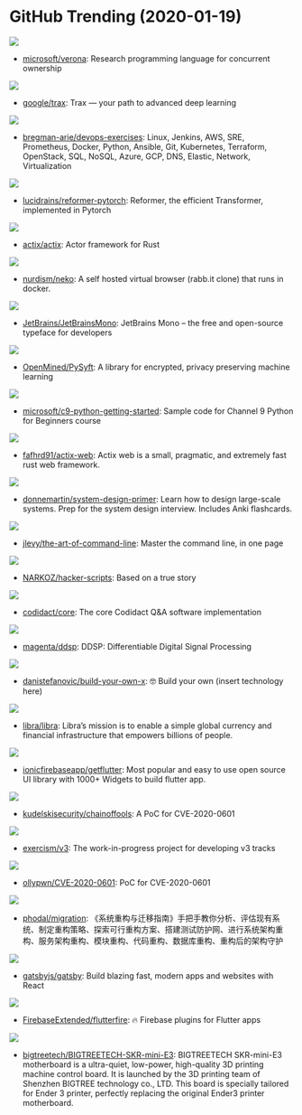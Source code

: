 # GitHub Trending (2020-01-19)

![](https://img.shields.io/badge/C%2B%2B-New%20904-green?style=flat-square&logo=appveyor)
- [microsoft/verona](https://github.com/microsoft/verona): Research programming language for concurrent ownership

![](https://img.shields.io/badge/Jupyter%20Notebook-New%20264-green?style=flat-square&logo=appveyor)
- [google/trax](https://github.com/google/trax): Trax — your path to advanced deep learning

![](https://img.shields.io/badge/Python-New%20297-green?style=flat-square&logo=appveyor)
- [bregman-arie/devops-exercises](https://github.com/bregman-arie/devops-exercises): Linux, Jenkins, AWS, SRE, Prometheus, Docker, Python, Ansible, Git, Kubernetes, Terraform, OpenStack, SQL, NoSQL, Azure, GCP, DNS, Elastic, Network, Virtualization

![](https://img.shields.io/badge/Python-New%2066-green?style=flat-square&logo=appveyor)
- [lucidrains/reformer-pytorch](https://github.com/lucidrains/reformer-pytorch): Reformer, the efficient Transformer, implemented in Pytorch

![](https://img.shields.io/badge/Rust-New%2075-green?style=flat-square&logo=appveyor)
- [actix/actix](https://github.com/actix/actix): Actor framework for Rust

![](https://img.shields.io/badge/Go-New%20236-green?style=flat-square&logo=appveyor)
- [nurdism/neko](https://github.com/nurdism/neko): A self hosted virtual browser (rabb.it clone) that runs in docker.

![](https://img.shields.io/badge/none-New%20840-green?style=flat-square&logo=appveyor)
- [JetBrains/JetBrainsMono](https://github.com/JetBrains/JetBrainsMono): JetBrains Mono – the free and open-source typeface for developers

![](https://img.shields.io/badge/Python-New%20142-green?style=flat-square&logo=appveyor)
- [OpenMined/PySyft](https://github.com/OpenMined/PySyft): A library for encrypted, privacy preserving machine learning

![](https://img.shields.io/badge/Python-New%2026-green?style=flat-square&logo=appveyor)
- [microsoft/c9-python-getting-started](https://github.com/microsoft/c9-python-getting-started): Sample code for Channel 9 Python for Beginners course

![](https://img.shields.io/badge/Rust-New%20101-green?style=flat-square&logo=appveyor)
- [fafhrd91/actix-web](https://github.com/fafhrd91/actix-web): Actix web is a small, pragmatic, and extremely fast rust web framework.

![](https://img.shields.io/badge/Python-New%20249-green?style=flat-square&logo=appveyor)
- [donnemartin/system-design-primer](https://github.com/donnemartin/system-design-primer): Learn how to design large-scale systems. Prep for the system design interview. Includes Anki flashcards.

![](https://img.shields.io/badge/none-New%20200-green?style=flat-square&logo=appveyor)
- [jlevy/the-art-of-command-line](https://github.com/jlevy/the-art-of-command-line): Master the command line, in one page

![](https://img.shields.io/badge/JavaScript-New%20192-green?style=flat-square&logo=appveyor)
- [NARKOZ/hacker-scripts](https://github.com/NARKOZ/hacker-scripts): Based on a true story

![](https://img.shields.io/badge/C%23-New%2031-green?style=flat-square&logo=appveyor)
- [codidact/core](https://github.com/codidact/core): The core Codidact Q&A software implementation

![](https://img.shields.io/badge/Python-New%20179-green?style=flat-square&logo=appveyor)
- [magenta/ddsp](https://github.com/magenta/ddsp): DDSP: Differentiable Digital Signal Processing

![](https://img.shields.io/badge/none-New%20201-green?style=flat-square&logo=appveyor)
- [danistefanovic/build-your-own-x](https://github.com/danistefanovic/build-your-own-x): 🤓 Build your own (insert technology here)

![](https://img.shields.io/badge/Rust-New%2054-green?style=flat-square&logo=appveyor)
- [libra/libra](https://github.com/libra/libra): Libra’s mission is to enable a simple global currency and financial infrastructure that empowers billions of people.

![](https://img.shields.io/badge/Dart-New%20262-green?style=flat-square&logo=appveyor)
- [ionicfirebaseapp/getflutter](https://github.com/ionicfirebaseapp/getflutter): Most popular and easy to use open source UI library with 1000+ Widgets to build flutter app.

![](https://img.shields.io/badge/Python-New%2074-green?style=flat-square&logo=appveyor)
- [kudelskisecurity/chainoffools](https://github.com/kudelskisecurity/chainoffools): A PoC for CVE-2020-0601

![](https://img.shields.io/badge/JavaScript-New%206-green?style=flat-square&logo=appveyor)
- [exercism/v3](https://github.com/exercism/v3): The work-in-progress project for developing v3 tracks

![](https://img.shields.io/badge/Ruby-New%20226-green?style=flat-square&logo=appveyor)
- [ollypwn/CVE-2020-0601](https://github.com/ollypwn/CVE-2020-0601): PoC for CVE-2020-0601

![](https://img.shields.io/badge/Java-New%2084-green?style=flat-square&logo=appveyor)
- [phodal/migration](https://github.com/phodal/migration): 《系统重构与迁移指南》手把手教你分析、评估现有系统、制定重构策略、探索可行重构方案、搭建测试防护网、进行系统架构重构、服务架构重构、模块重构、代码重构、数据库重构、重构后的架构守护

![](https://img.shields.io/badge/JavaScript-New%2064-green?style=flat-square&logo=appveyor)
- [gatsbyjs/gatsby](https://github.com/gatsbyjs/gatsby): Build blazing fast, modern apps and websites with React

![](https://img.shields.io/badge/Dart-New%2016-green?style=flat-square&logo=appveyor)
- [FirebaseExtended/flutterfire](https://github.com/FirebaseExtended/flutterfire): 🔥 Firebase plugins for Flutter apps

![](https://img.shields.io/badge/C%2B%2B-New%206-green?style=flat-square&logo=appveyor)
- [bigtreetech/BIGTREETECH-SKR-mini-E3](https://github.com/bigtreetech/BIGTREETECH-SKR-mini-E3): BIGTREETECH SKR-mini-E3 motherboard is a ultra-quiet, low-power, high-quality 3D printing machine control board. It is launched by the 3D printing team of Shenzhen BIGTREE technology co., LTD. This board is specially tailored for Ender 3 printer, perfectly replacing the original Ender3 printer motherboard.

